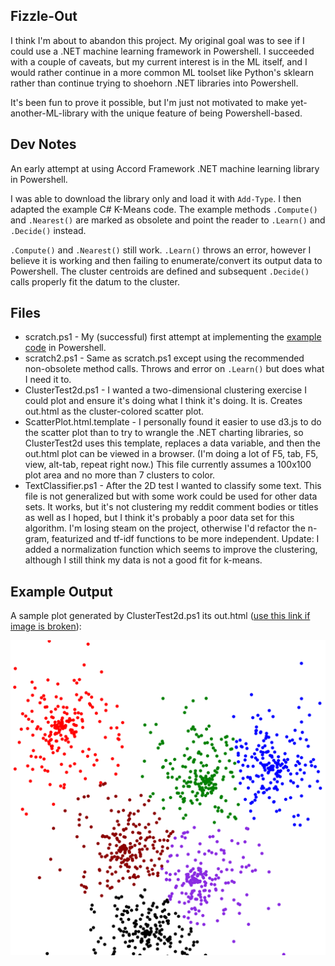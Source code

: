 ## Fizzle-Out

I think I'm about to abandon this project. My original goal was to see if I could use a .NET machine learning framework in Powershell.
I succeeded with a couple of caveats, but my current interest is in the ML itself, and I would rather continue in
a more common ML toolset like Python's sklearn rather than continue trying to shoehorn .NET libraries into Powershell.

It's been fun to prove it possible, but I'm just not motivated to make yet-another-ML-library with the unique feature of being Powershell-based.

## Dev Notes

An early attempt at using Accord Framework .NET machine learning library in Powershell.

I was able to download the library only and load it with `Add-Type`. I then adapted the
example C# K-Means code. The example methods `.Compute()` and `.Nearest()` are marked as
obsolete and point the reader to `.Learn()` and `.Decide()` instead.

`.Compute()` and `.Nearest()` still work. `.Learn()` throws an error, however I believe
it is working and then failing to enumerate/convert its output data to Powershell. The
cluster centroids are defined and subsequent `.Decide()` calls properly fit the datum
to the cluster.

## Files

- scratch.ps1 - My (successful) first attempt at implementing the [example code](http://accord-framework.net/docs/html/T_Accord_MachineLearning_KMeans.htm#ID8RBSection) in Powershell.
- scratch2.ps1 - Same as scratch.ps1 except using the recommended non-obsolete method calls. Throws and error on `.Learn()` but does what I need it to.
- ClusterTest2d.ps1 - I wanted a two-dimensional clustering exercise I could plot and ensure it's doing what I think it's doing. It is. Creates out.html as the cluster-colored scatter plot.
- ScatterPlot.html.template - I personally found it easier to use d3.js to do the scatter plot than to try to wrangle the .NET charting libraries, so ClusterTest2d uses this template, replaces a data variable, and then the out.html plot can be viewed in a browser. (I'm doing a lot of F5, tab, F5, view, alt-tab, repeat right now.) This file currently assumes a 100x100 plot area and no more than 7 clusters to color.
- TextClassifier.ps1 - After the 2D test I wanted to classify some text. This file is not generalized but with some work could be used for other data sets. It works, but it's not clustering my reddit comment bodies or titles as well as I hoped, but I think it's probably a poor data set for this algorithm. I'm losing steam on the project, otherwise I'd refactor the n-gram, featurized and tf-idf functions to be more independent. Update: I added a normalization function which seems to improve the clustering, although I still think my data is not a good fit for k-means.

## Example Output

A sample plot generated by ClusterTest2d.ps1 its out.html ([use this link if image is broken](exampleoutput/pskmeans2dtest.svg)):

![Scatter plot with color-coded clusters](exampleoutput/pskmeans2dtest.svg)